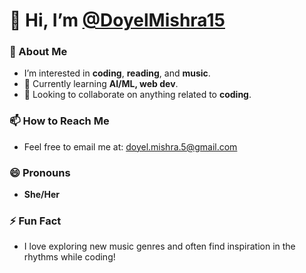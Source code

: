 # 👋 Hi, I’m [@DoyelMishra15](https://github.com/DoyelMishra15)

### 👀 About Me
- I’m interested in **coding**, **reading**, and **music**.
- 🌱 Currently learning **AI/ML, web dev**.
- 💞️ Looking to collaborate on anything related to **coding**.

### 📫 How to Reach Me
- Feel free to email me at: [doyel.mishra.5@gmail.com](mailto:doyel.mishra.5@gmail.com)

### 😄 Pronouns
- **She/Her**

### ⚡ Fun Fact
- I love exploring new music genres and often find inspiration in the rhythms while coding!
